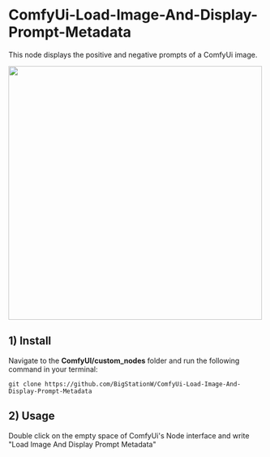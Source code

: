 # ComfyUi-Load-Image-And-Display-Prompt-Metadata
This node displays the positive and negative prompts of a ComfyUi image.

<img src="https://github.com/user-attachments/assets/ccd18d75-16df-4f69-9644-9822bc807535" width="500" />

## 1) Install
Navigate to the **ComfyUI/custom_nodes** folder and run the following command in your terminal:

```git clone https://github.com/BigStationW/ComfyUi-Load-Image-And-Display-Prompt-Metadata```

## 2) Usage
Double click on the empty space of ComfyUi's Node interface and write "Load Image And Display Prompt Metadata"
